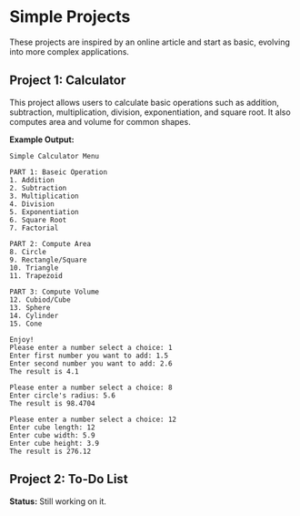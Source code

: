 # Simple Projects

These projects are inspired by an online article and start as basic, evolving into more complex applications.

## Project 1: Calculator

This project allows users to calculate basic operations such as addition, subtraction, multiplication, division, exponentiation, and square root. It also computes area and volume for common shapes.

**Example Output:**

```
Simple Calculator Menu

PART 1: Baseic Operation
1. Addition
2. Subtraction
3. Multiplication
4. Division
5. Exponentiation
6. Square Root
7. Factorial

PART 2: Compute Area
8. Circle
9. Rectangle/Square
10. Triangle
11. Trapezoid

PART 3: Compute Volume
12. Cubiod/Cube
13. Sphere
14. Cylinder
15. Cone

Enjoy!
Please enter a number select a choice: 1
Enter first number you want to add: 1.5
Enter second number you want to add: 2.6
The result is 4.1

Please enter a number select a choice: 8
Enter circle's radius: 5.6
The result is 98.4704

Please enter a number select a choice: 12
Enter cube length: 12
Enter cube width: 5.9
Enter cube height: 3.9
The result is 276.12
```


## Project 2: To-Do List

**Status:** Still working on it.

